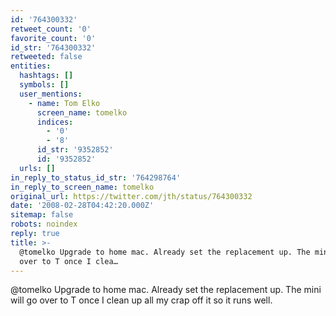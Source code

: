 ```yaml
---
id: '764300332'
retweet_count: '0'
favorite_count: '0'
id_str: '764300332'
retweeted: false
entities:
  hashtags: []
  symbols: []
  user_mentions:
    - name: Tom Elko
      screen_name: tomelko
      indices:
        - '0'
        - '8'
      id_str: '9352852'
      id: '9352852'
  urls: []
in_reply_to_status_id_str: '764298764'
in_reply_to_screen_name: tomelko
original_url: https://twitter.com/jth/status/764300332
date: '2008-02-28T04:42:20.000Z'
sitemap: false
robots: noindex
reply: true
title: >-
  @tomelko Upgrade to home mac. Already set the replacement up. The mini will go
  over to T once I clea…
---
```


@tomelko Upgrade to home mac. Already set the replacement up. The mini will go over to T once I clean up all my crap off it so it runs well.